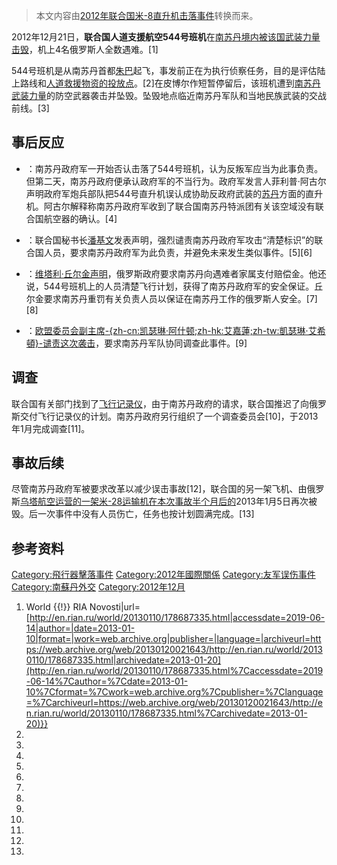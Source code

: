 > 本文内容由[2012年联合国米-8直升机击落事件](https://zh.wikipedia.org/wiki/2012年联合国米-8直升机击落事件)转换而来。


2012年12月21日，**联合国人道支援航空544号班机**在[南苏丹境内被该国武装力量击毁](https://zh.wikipedia.org/wiki/南苏丹 "wikilink")，机上4名俄罗斯人全数遇难。\[1\]

544号班机是从南苏丹首都[朱巴](../Page/朱巴.md "wikilink")起飞，事发前正在为执行侦察任务，目的是评估陆上路线和[人道救援物资的投放点](https://zh.wikipedia.org/wiki/人道救援 "wikilink")。\[2\]在皮博尔作短暂停留后，该班机遭到[南苏丹武装力量](../Page/南苏丹武装力量.md "wikilink")的防空武器袭击并坠毁。坠毁地点临近南苏丹军队和当地民族武装的交战前线。\[3\]

## 事后反应

  - ：南苏丹政府军一开始否认击落了544号班机，认为反叛军应当为此事负责。但第二天，南苏丹政府便承认政府军的不当行为。政府军发言人菲利普·阿古尔声明政府军炮兵部队把544号直升机误认成协助反政府武装的[苏丹](../Page/苏丹.md "wikilink")方面的直升机。阿古尔解释称南苏丹政府军收到了联合国南苏丹特派团有关该空域没有联合国航空器的确认。\[4\]

  - ：联合国秘书长[潘基文](../Page/潘基文.md "wikilink")发表声明，强烈谴责南苏丹政府军攻击“清楚标识”的联合国人员，要求南苏丹政府军为此负责，并避免未来发生类似事件。\[5\]\[6\]

  - ：[维塔利·丘尔金声明](../Page/維塔利·丘爾金.md "wikilink")，俄罗斯政府要求南苏丹向遇难者家属支付赔偿金。他还说，544号班机上的人员清楚飞行计划，获得了南苏丹政府军的安全保证。丘尔金要求南苏丹重罚有关负责人员以保证在南苏丹工作的俄罗斯人安全。\[7\]\[8\]

  - ：[欧盟委员会副主席](https://zh.wikipedia.org/wiki/欧盟委员会 "wikilink")[-{zh-cn:凯瑟琳·阿什顿;zh-hk:艾嘉蓮;zh-tw:凱瑟琳·艾希頓}-谴责这次袭击](https://zh.wikipedia.org/wiki/凯瑟琳·阿什顿 "wikilink")，要求南苏丹军队协同调查此事件。\[9\]

## 调查

联合国有关部门找到了[飞行记录仪](https://zh.wikipedia.org/wiki/飞行记录仪 "wikilink")，由于南苏丹政府的请求，联合国推迟了向俄罗斯交付飞行记录仪的计划。南苏丹政府另行组织了一个调查委员会\[10\]，于2013年1月完成调查\[11\]。

## 事故后续

尽管南苏丹政府军被要求改革以减少误击事故\[12\]，联合国的另一架飞机、由俄罗斯[乌塔航空运营的一架](../Page/烏塔航空.md "wikilink")[米-28运输机在本次事故半个月后的](https://zh.wikipedia.org/wiki/米-28 "wikilink")2013年1月5日再次被毁。后一次事件中没有人员伤亡，任务也按计划圆满完成。\[13\]

## 参考资料

[Category:飛行器擊落事件](https://zh.wikipedia.org/wiki/Category:飛行器擊落事件 "wikilink") [Category:2012年國際關係](https://zh.wikipedia.org/wiki/Category:2012年國際關係 "wikilink") [Category:友军误伤事件](https://zh.wikipedia.org/wiki/Category:友军误伤事件 "wikilink") [Category:南蘇丹外交](https://zh.wikipedia.org/wiki/Category:南蘇丹外交 "wikilink") [Category:2012年12月](https://zh.wikipedia.org/wiki/Category:2012年12月 "wikilink")

1.   World {{\!}} RIA Novosti|url=[http://en.rian.ru/world/20130110/178687335.html|accessdate=2019-06-14|author=|date=2013-01-10|format=|work=web.archive.org|publisher=|language=|archiveurl=https://web.archive.org/web/20130120021643/http://en.rian.ru/world/20130110/178687335.html|archivedate=2013-01-20](http://en.rian.ru/world/20130110/178687335.html%7Caccessdate=2019-06-14%7Cauthor=%7Cdate=2013-01-10%7Cformat=%7Cwork=web.archive.org%7Cpublisher=%7Clanguage=%7Carchiveurl=https://web.archive.org/web/20130120021643/http://en.rian.ru/world/20130110/178687335.html%7Carchivedate=2013-01-20)}}
2.
3.
4.
5.
6.
7.
8.
9.
10.
11.
12.
13.